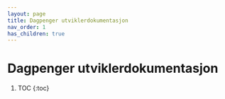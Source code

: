 ```yaml
---
layout: page
title: Dagpenger utviklerdokumentasjon
nav_order: 1
has_children: true
---
```


# Dagpenger utviklerdokumentasjon

1. TOC
   {:toc}




